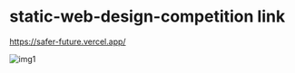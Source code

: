 # static-web-design-competition link
https://safer-future.vercel.app/

![img1](https://user-images.githubusercontent.com/85295840/235204549-b181d33a-3065-436b-b609-eb3980aa50c8.jpg)

